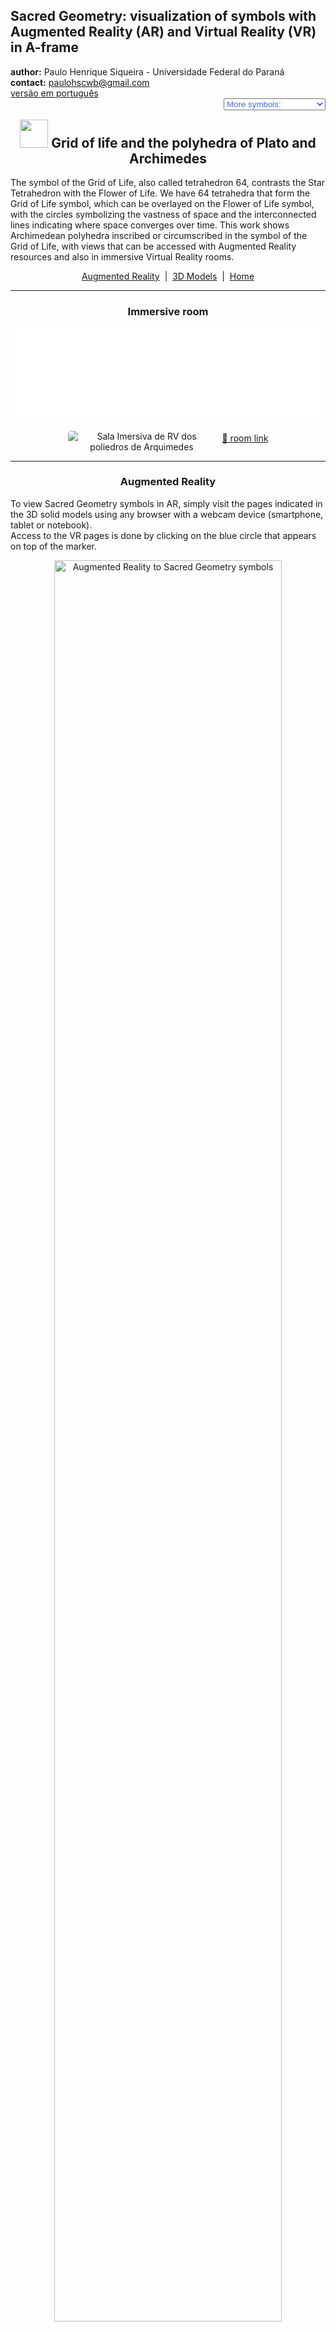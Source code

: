 <link rel="stylesheet" href="../scripts/style.css">
<meta charset="utf-8">
<link rel="icon" type="image/png" href="vr/salas/imagens/icone.png">
<h2>Sacred Geometry: visualization of symbols with Augmented Reality (AR) and Virtual Reality (VR) in A-frame</h2>
 <b>author:</b> Paulo Henrique Siqueira - Universidade Federal do Paraná
 <br><b>contact:</b> <a href="#">paulohscwb@gmail.com</a>
 <br><a href="https://paulohscwb.github.io/grid-of-life/archimedes/pt-br/">versão em português</a>
 <form style="margin: 0 auto; float:right; text-align:right; width:100%; margin-bottom:15px;">
	<select id="url" onchange="urlHandler(this.value)" style="color:royalblue;">
		<option disabled selected value>More symbols:</option>
		<option disabled value="../archimedes/">Archimedean polyhedra</option>
		<!--<option value="../biscribed/">Biscribed polyhedr</option>
		<option value="../catalan/">Catalan polyhedra</option>
		<option value="../joined/">Archimedean and Catalan convex hulls</option>
		<option value="../nonconvex/">Nonconvex polyhedra</option>
		<option value="../propellor/">Propellor polyhedra</option>
		<option value="../toroids/">Polyhedral toroids</option>-->
	</select>
</form>
<script>
function urlHandler(value) {                               
    window.location.assign(`${value}`);
}
</script>

<p id="p1"></p>
  <h2 align="center"><img src="vr/salas/imagens/icone.png" style="margin-bottom:-10px" width="45"> Grid of life and the polyhedra of Plato and Archimedes</h2>
The symbol of the Grid of Life, also called tetrahedron 64, contrasts the Star Tetrahedron with the Flower of Life. We have 64 tetrahedra that form the Grid of Life symbol, which can be overlayed on the Flower of Life symbol, with the circles symbolizing the vastness of space and the interconnected lines indicating where space converges over time. 
This work shows Archimedean polyhedra inscribed or circumscribed in the symbol of the Grid of Life, with views that can be accessed with Augmented Reality resources and also in immersive Virtual Reality rooms.
<p align="center"><a href="#ra">Augmented Reality</a><span>&nbsp;&nbsp;|&nbsp;&nbsp;</span><a href="#m3d">3D Models</a><span>&nbsp;&nbsp;|&nbsp;&nbsp;</span><a href="../">Home</a></p>
  <hr>
 <h3 align="center">Immersive room</h3>
  <div class="embed-container"><iframe width="100%" src="sala.htm" title="Sala Imersiva dos poliedros de Arquimedes" frameborder="0" loading="lazy"></iframe></div>
  <p align="center"><img align="middle" src="vr/salas/videos/archimedes.gif" style="max-width: 47%; border-radius:5px; margin-right:10px" loading="lazy" alt="Sala Imersiva de RV dos poliedros de Arquimedes"/><a href="sala.htm" target="_blank">&#x1f517; room link</a></p> 
  <hr>
  <h3 id="ra" align="center">Augmented Reality</h3>
  To view Sacred Geometry symbols in AR, simply visit the pages indicated in the 3D solid models using any browser with a webcam device (smartphone, tablet or notebook).
<br>Access to the VR pages is done by clicking on the blue circle that appears on top of the marker.
<p align="center"><img style="border-radius:7px;" alt="Augmented Reality to Sacred Geometry symbols" src="ar/example.png" width="85%"></p>
<hr>
<h3 id="m3d" align="center">3D models</h3>
<!--<iframe width="560" height="315" style="max-width:100%" src="https://www.youtube.com/embed/videoseries?list=PLy0I_lGW8HxUFFS5qIXC2KozRYcu06Jaq" title="YouTube video player" frameborder="0" allow="accelerometer; autoplay; clipboard-write; encrypted-media; gyroscope; picture-in-picture; web-share" allowfullscreen></iframe>-->
<h4>1. Cuboctahedron</h4>
<a href="vr/GridOfLife_Cuboctahedron.htm" target="_blank" title="3D model" class="fotoA"><img src="ar/0A.png" class="foto" alt="Grid of life - Cuboctahedron"></a><img src="ar/0.png" class="qr">
 <br><br><br>The Archimedes cuboctahedron represents the Energy Vector of Equilibrium. The cuboctahedron corresponds to the seventh circumference of the Seed of Life symbol and the vertices of this solid appear overlapping or in correspondence with some intersections of the Grid of Life symbol lines.
 <br><br>
  <a href="ra.html" class="raAR" title="Augmented reality" target="_blank"></a>
 <hr>
<h4>2. Rhombicuboctahedron</h4>
<a href="vr/GridOfLife_Rhombicuboctahedron.htm" target="_blank" title="3D model" class="fotoA"><img src="ar/1A.png" class="foto" alt="Grid of life - Rhombicuboctahedron"></a><img src="ar/1.png" class="qr">
 <br><br><br>Much of the fascination of the Grid of Life symbol comes from the number 64, which appears recurrently in nature, constructions and mysticism. a A rhombicuboctahedron can be inscribed in the Grid of Life symbol.
 <br><br>
 <a href="ra.html" class="raAR" title="Augmented reality" target="_blank"></a>
<hr>
<h4>3. Snub Cube</h4>
<a href="vr/GridOfLife_SnubCube.htm" target="_blank" title="3D model" class="fotoA"><img src="ar/2A.png" class="foto" alt="Grid of life - Snub Cube"></a><img src="ar/2.png" class="qr">
 <br><br><br>Some examples that we can cite are: in computing, where the number of 64 bits of memory is essential; in the classic games of chess or checkers, which have 64 squares on their boards; or in sacred texts of Hinduism, which references 64 tantras. A snub cube can be inscribed in the Grid of Life symbol.
 <br><br>
 <a href="ra.html" class="raAR" title="Augmented reality" target="_blank"></a>
 <hr>
<h4>4. Truncated Cube</h4>
<a href="vr/GridOfLife_TruncatedCube.htm" target="_blank" title="3D model" class="fotoA"><img src="ar/3A.png" class="foto" alt="Grid of life - Truncated Cube"></a><img src="ar/3.png" class="qr">
 <br><br><br>Much of the fascination of the Grid of Life symbol comes from the number 64, which appears recurrently in nature, constructions and mysticism. a A truncated cube can be inscribed in the Grid of Life symbol.
 <br><br>
 <a href="ra.html" class="raAR" title="Augmented reality" target="_blank"></a>
<hr>
<h4>5. Truncated Cuboctahedron</h4>
<a href="vr/GridOfLife_TruncatedCuboctahedron.htm" target="_blank" title="3D model" class="fotoA"><img src="ar/4A.png" class="foto" alt="Grid of life - Truncated Cuboctahedron"></a><img src="ar/4.png" class="qr">
 <br><br><br>Some examples that we can cite are: in computing, where the number of 64 bits of memory is essential; in the classic games of chess or checkers, which have 64 squares on their boards; or in sacred texts of Hinduism, which references 64 tantras. A truncated cuboctahedron can be inscribed in the Grid of Life symbol.
 <br><br>
  <a href="ra.html" class="raAR" title="Augmented reality" target="_blank"></a>
 <hr>
<h4>6. Truncated Octahedron</h4>
<a href="vr/GridOfLife_TruncatedOctahedron.htm" target="_blank" title="3D model" class="fotoA"><img src="ar/5A.png" class="foto" alt="Grid of life - Truncated Octahedron"></a><img src="ar/5.png" class="qr">
 <br><br><br>Much of the fascination of the Grid of Life symbol comes from the number 64, which appears recurrently in nature, constructions and mysticism. a A truncated octahedron can be inscribed in the Grid of Life symbol.
 <br><br>
 <a href="ra.html" class="raAR" title="Augmented reality" target="_blank"></a>
 <hr>
<h4>7. Truncated Tetrahedron</h4>
<a href="vr/GridOfLife_TruncatedTetrahedron.htm" target="_blank" title="3D model" class="fotoA"><img src="ar/6A.png" class="foto" alt="Grid of life - Truncated Tetrahedron"></a><img src="ar/6.png" class="qr">
 <br><br><br>Some examples that we can cite are: in computing, where the number of 64 bits of memory is essential; in the classic games of chess or checkers, which have 64 squares on their boards; or in sacred texts of Hinduism, which references 64 tantras. A truncated tetrahedron can be inscribed in the Grid of Life symbol.
 <br><br>
  <a href="ra.html" class="raAR" title="Augmented reality" target="_blank"></a>
 <hr>
<h4>8. Truncated Stellated Tetrahedron</h4>
<a href="vr/GridOfLife_TruncatedTetrahedronStar.htm" target="_blank" title="3D model" class="fotoA"><img src="ar/7A.png" class="foto" alt="Grid of Life - Truncated Stellated Tetrahedron"></a><img src="ar/7.png" class="qr">
 <br><br><br>Much of the fascination of the Grid of Life symbol comes from the number 64, which appears recurrently in nature, constructions and mysticism. a A truncated stellated tetrahedron can be inscribed in the Grid of Life symbol.
 <br><br>
 <a href="ra.html" class="raAR" title="Augmented reality" target="_blank"></a>
 <p class="topop"><a href="#p1" class="topo">back to top</a></p>
<hr>

<br><a rel="license" href="http://creativecommons.org/licenses/by-nc-nd/4.0/"><img alt="Licença Creative Commons" style="border-width:0" src="https://i.creativecommons.org/l/by-nc-nd/4.0/88x31.png" loading="lazy"/></a><br /><span xmlns:dct="http://purl.org/dc/terms/" property="dct:title">Grid of life and the Archimedean polyhedra: Visualization of symbols with Augmented Reality and Virtual Reality"</span> by <a xmlns:cc="http://creativecommons.org/ns#" href="https://paulohscwb.github.io/grid-of-life/archimedes/" property="cc:attributionName" rel="cc:attributionURL">Paulo Henrique Siqueira</a> is licensed with a license <a rel="license" href="http://creativecommons.org/licenses/by-nc-nd/4.0/">Creative Commons Attribution-NonCommercial-NoDerivatives 4.0 International</a>.

<h4>How to cite this work:</h4> 
<p>Siqueira, P.H., "Grid of life and the Archimedean polyhedra: Visualization of symbols with Augmented Reality and Virtual Reality"". Available in: <https://paulohscwb.github.io/grid-of-life/archimedes/>, February 2025.</p>
<!--<a target="_blank" href="https://doi.org/10.5281/zenodo.8272770"><img src="https://zenodo.org/badge/DOI/10.5281/zenodo.8272770.svg" alt="DOI"></a>-->
<br><br><b>References:</b>
<br>Pardesco. "Sacred Geometry Art, Symbols & Meanings". <a href="https://pardesco.com/blogs/news/sacred-geometry-art-symbols-meanings" target="_blank">https://pardesco.com/blogs/news/sacred-geometry-art-symbols-meanings</a>
<br>Weisstein, Eric W. "Polyhedra" From MathWorld-A Wolfram Web Resource. <a href="https://mathworld.wolfram.com/topics/Polyhedra.html" target="_blank">https://mathworld.wolfram.com/topics/Polyhedra.html</a>
<br>Wikipedia <a href="https://en.wikipedia.org/wiki/en.wikipedia.org/wiki/Platonic_solid" target="_blank">https://en.wikipedia.org/wiki/Platonic_solid</a>
<br>Solar System Scope. "Solar Textures: Stars and Milky Way". <a href="http://dmccooey.com/polyhedra/" target="_blank">https://www.solarsystemscope.com/textures/</a>

